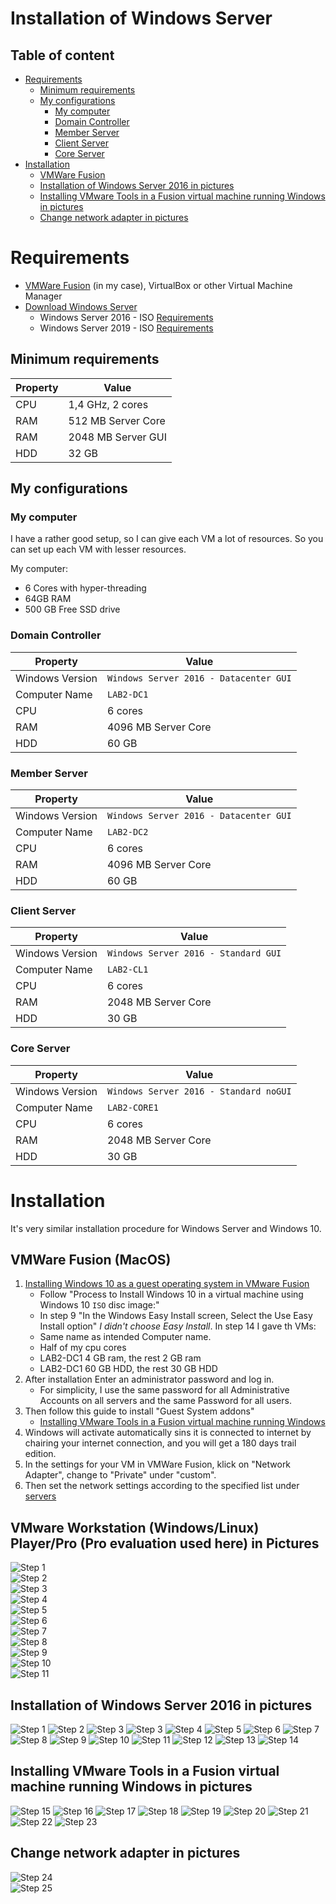 # Installation of Windows Server

## Table of content

- [Requirements](#requirements)
    - [Minimum requirements](#minimum-requirements)
    - [My configurations](#my-computer)
        - [My computer](#my-computer)
        - [Domain Controller](#domain-controller)
        - [Member Server](#member-server)
        - [Client Server](#client-server)
        - [Core Server](#core-server)
- [Installation](#installation)
    - [VMWare Fusion](#vmware-fusion)
    - [Installation of Windows Server 2016 in pictures](#installation-of-windows-server-2016-in-pictures)
    - [Installing VMware Tools in a Fusion virtual machine running Windows in pictures](#installing-vmware-tools-in-a-fusion-virtual-machine-running-windows-in-pictures)
    - [Change network adapter in pictures](#change-network-adapter-in-pictures)

# Requirements

- [VMWare Fusion][1] (in my case), VirtualBox or other Virtual Machine Manager
- [Download Windows Server][2]
    - Windows Server 2016 - ISO [Requirements][3]
    - Windows Server 2019 - ISO [Requirements][4]

[1]: https://www.vmware.com/products/fusion/fusion-evaluation.html

[2]: https://www.microsoft.com/en-US/evalcenter/evaluate-windows-server-2019?filetype=ISO

[3]: https://docs.microsoft.com/en-us/windows-server/get-started/system-requirements

[4]: https://docs.microsoft.com/en-us/windows-server/get-started-19/sys-reqs-19

## Minimum requirements

| Property         | Value              |
| ---------------- | ------------------ |
| CPU              | 1,4 GHz, 2 cores   |
| RAM              | 512 MB Server Core |
| RAM              | 2048 MB Server GUI |
| HDD              | 32 GB              |

## My configurations

### My computer

I have a rather good setup, so I can give each VM a lot of resources. So you can set up each VM with lesser resources.

My computer:

- 6 Cores with hyper-threading
- 64GB RAM
- 500 GB Free SSD drive

### Domain Controller

| Property          | Value               |
| ----------------- | ------------------- |
| Windows Version   | `Windows Server 2016 - Datacenter GUI` |
| Computer Name     | `LAB2-DC1`          |
| CPU               | 6 cores             |
| RAM               | 4096 MB Server Core |
| HDD               | 60 GB               |

### Member Server

| Property          | Value               |
| ----------------- | ------------------- |
| Windows Version   | `Windows Server 2016 - Datacenter GUI` |
| Computer Name     | `LAB2-DC2`          |
| CPU               | 6 cores             |
| RAM               | 4096 MB Server Core |
| HDD               | 60 GB               |

### Client Server

| Property          | Value               |
| ----------------- | ------------------- |
| Windows Version   | `Windows Server 2016 - Standard GUI` |
| Computer Name     | `LAB2-CL1`          |
| CPU               | 6 cores             |
| RAM               | 2048 MB Server Core |
| HDD               | 30 GB               |

### Core Server

| Property          | Value               |
| ----------------- | ------------------- |
| Windows Version   | `Windows Server 2016 - Standard noGUI` |
| Computer Name     | `LAB2-CORE1`        |
| CPU               | 6 cores             |
| RAM               | 2048 MB Server Core |
| HDD               | 30 GB               |

# Installation

It's very similar installation procedure for Windows Server and Windows 10.

## VMWare Fusion (MacOS)

1. [Installing Windows 10 as a guest operating system in VMware Fusion](https://kb.vmware.com/s/article/2128765
   )
    - Follow "Process to Install Windows 10 in a virtual machine using Windows 10 `ISO` disc image:"
    - In step 9 "In the Windows Easy Install screen, Select the Use Easy Install option" _I didn't choose Easy Install_.
      In step 14 I gave th VMs:
    - Same name as intended Computer name.
    - Half of my cpu cores
    - LAB2-DC1 4 GB ram, the rest 2 GB ram
    - LAB2-DC1 60 GB HDD, the rest 30 GB HDD
2. After installation Enter an administrator password and log in.
    - For simplicity, I use the same password for all Administrative Accounts on all servers and the same Password for
      all users.
3. Then follow this guide to install "Guest System addons"
    - [Installing VMware Tools in a Fusion virtual machine running Windows](https://kb.vmware.com/s/article/1003417)
4. Windows will activate automatically sins it is connected to internet by chairing your internet connection, and you
   will get a 180 days trail edition.
5. In the settings for your VM in VMWare Fusion, klick on "Network Adapter", change to "Private" under "custom".
6. Then set the network settings according to the specified list under [servers](../Servers)


## VMware Workstation (Windows/Linux) Player/Pro (Pro evaluation used here) in Pictures

![Step 1](img/vmw_workstation/step_1.png)  
![Step 2](img/vmw_workstation/step_2.png)  
![Step 3](img/vmw_workstation/step_3.png)  
![Step 4](img/vmw_workstation/step_4.png)  
![Step 5](img/vmw_workstation/step_5.png)  
![Step 6](img/vmw_workstation/step_6.png)  
![Step 7](img/vmw_workstation/step_7.png)  
![Step 8](img/vmw_workstation/step_8.png)  
![Step 9](img/vmw_workstation/step_9.png)  
![Step 10](img/vmw_workstation/step_10.png)  
![Step 11](img/vmw_workstation/step_11.png)

## Installation of Windows Server 2016 in pictures

![Step 1](img/step1.png)
![Step 2](img/step2.png)
![Step 3](img/step3_standard_core.png)
![Step 3](img/step3_data_center_gui.png)
![Step 4](img/step4.png)
![Step 5](img/step5.png)
![Step 6](img/step6.png)
![Step 7](img/step7.png)
![Step 8](img/step8.png)
![Step 9](img/step9.png)
![Step 10](img/step10.png)
![Step 11](img/step11.png)
![Step 12](img/step12.png)
![Step 13](img/step13.png)
![Step 14](img/step14.png)

## Installing VMware Tools in a Fusion virtual machine running Windows in pictures

![Step 15](img/step15.png)
![Step 16](img/step16.png)
![Step 17](img/step17.png)
![Step 18](img/step18.png)
![Step 19](img/step19.png)
![Step 20](img/step20.png)
![Step 21](img/step21.png)
![Step 22](img/step22.png)
![Step 23](img/step23.png)

## Change network adapter in pictures

![Step 24](img/step24.png)  
![Step 25](img/step25.png)

